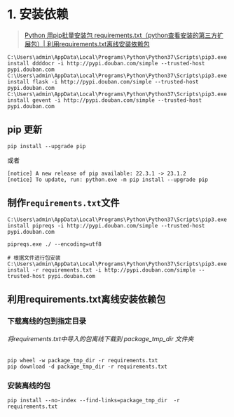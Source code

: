 # 1. 安装依赖

> [Python 用pip批量安装包 requirements.txt（python查看安装的第三方扩展包）| 利用requirements.txt离线安装依赖包](https://blog.csdn.net/inthat/article/details/117026589)


```shell
C:\Users\admin\AppData\Local\Programs\Python\Python37\Scripts\pip3.exe install ddddocr -i http://pypi.douban.com/simple --trusted-host pypi.douban.com
C:\Users\admin\AppData\Local\Programs\Python\Python37\Scripts\pip3.exe install flask -i http://pypi.douban.com/simple --trusted-host pypi.douban.com
C:\Users\admin\AppData\Local\Programs\Python\Python37\Scripts\pip3.exe install gevent -i http://pypi.douban.com/simple --trusted-host pypi.douban.com
```



## pip 更新

```shell
pip install --upgrade pip
```

或者

```shell
[notice] A new release of pip available: 22.3.1 -> 23.1.2
[notice] To update, run: python.exe -m pip install --upgrade pip
```


## 制作`requirements.txt`文件

```shell
C:\Users\admin\AppData\Local\Programs\Python\Python37\Scripts\pip3.exe install pipreqs -i http://pypi.douban.com/simple --trusted-host pypi.douban.com

pipreqs.exe ./ --encoding=utf8

# 根据文件进行包安装
C:\Users\admin\AppData\Local\Programs\Python\Python37\Scripts\pip3.exe install -r requirements.txt -i http://pypi.douban.com/simple --trusted-host pypi.douban.com
```



## 利用requirements.txt离线安装依赖包

### 下载离线的包到指定目录

###### 将requirements.txt中导入的包离线下载到 package_tmp_dir 文件夹

```shell
pip wheel -w package_tmp_dir -r requirements.txt
pip download -d package_tmp_dir -r requirements.txt
```

### 安装离线的包

```shell
pip install --no-index --find-links=package_tmp_dir  -r requirements.txt
```